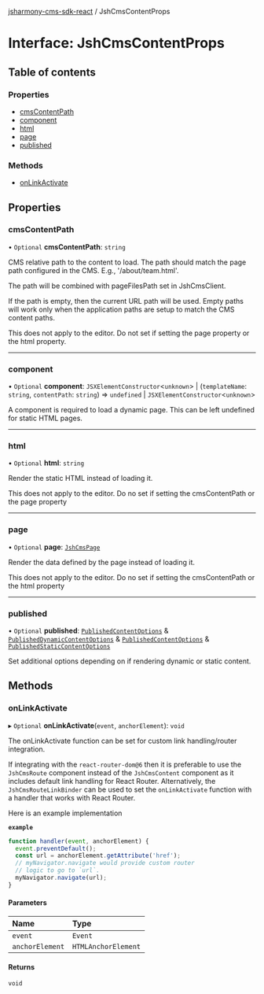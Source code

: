 [jsharmony-cms-sdk-react](../README.md) / JshCmsContentProps

# Interface: JshCmsContentProps

## Table of contents

### Properties

- [cmsContentPath](JshCmsContentProps.md#cmscontentpath)
- [component](JshCmsContentProps.md#component)
- [html](JshCmsContentProps.md#html)
- [page](JshCmsContentProps.md#page)
- [published](JshCmsContentProps.md#published)

### Methods

- [onLinkActivate](JshCmsContentProps.md#onlinkactivate)

## Properties

### cmsContentPath

• `Optional` **cmsContentPath**: `string`

CMS relative path to the content to load.
The path should match the page path configured in the CMS.
E.g., '/about/team.html'.

The path will be combined with pageFilesPath set in JshCmsClient.

If the path is empty, then the current URL path will be used.
Empty paths will work only when the application paths are setup
to match the CMS content paths.

This does not apply to the editor.
Do not set if setting the page property or
the html property.

___

### component

• `Optional` **component**: `JSXElementConstructor`<`unknown`\> \| (`templateName`: `string`, `contentPath`: `string`) => `undefined` \| `JSXElementConstructor`<`unknown`\>

A component is required to load a dynamic page.
This can be left undefined for static HTML pages.

___

### html

• `Optional` **html**: `string`

Render the static HTML instead of loading it.

This does not apply to the editor.
Do no set if setting the cmsContentPath or
the page property

___

### page

• `Optional` **page**: [`JshCmsPage`](JshCmsPage.md)

Render the data defined by the page instead of loading it.

This does not apply to the editor.
Do no set if setting the cmsContentPath or
the html property

___

### published

• `Optional` **published**: [`PublishedContentOptions`](PublishedContentOptions.md) & [`PublishedDynamicContentOptions`](PublishedDynamicContentOptions.md) & [`PublishedContentOptions`](PublishedContentOptions.md) & [`PublishedStaticContentOptions`](PublishedStaticContentOptions.md)

Set additional options depending on if rendering dynamic or static content.

## Methods

### onLinkActivate

▸ `Optional` **onLinkActivate**(`event`, `anchorElement`): `void`

The onLinkActivate function can be set for custom link
handling/router integration.

If integrating with the `react-router-dom@6` then
it is preferable to use the `JshCmsRoute` component
instead of the `JshCmsContent` component as it includes
default link handling for React Router. Alternatively, the
`JshCmsRouteLinkBinder` can be used to set the `onLinkActivate`
function with a handler that works with React Router.

Here is an example implementation

**`example`**
```ts
function handler(event, anchorElement) {
  event.preventDefault();
  const url = anchorElement.getAttribute('href');
  // myNavigator.navigate would provide custom router
  // logic to go to `url`.
  myNavigator.navigate(url);
}
```

#### Parameters

| Name | Type |
| :------ | :------ |
| `event` | `Event` |
| `anchorElement` | `HTMLAnchorElement` |

#### Returns

`void`
